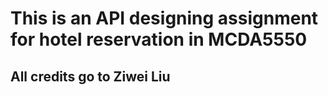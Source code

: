 # This is an API designing assignment for hotel reservation in MCDA5550
## All credits go to Ziwei Liu 

